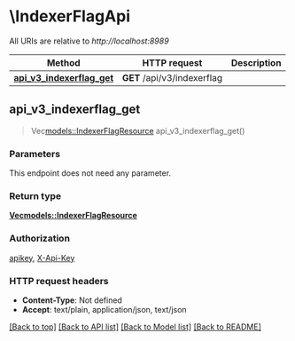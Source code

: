 # \IndexerFlagApi

All URIs are relative to *http://localhost:8989*

Method | HTTP request | Description
------------- | ------------- | -------------
[**api_v3_indexerflag_get**](IndexerFlagApi.md#api_v3_indexerflag_get) | **GET** /api/v3/indexerflag | 



## api_v3_indexerflag_get

> Vec<models::IndexerFlagResource> api_v3_indexerflag_get()


### Parameters

This endpoint does not need any parameter.

### Return type

[**Vec<models::IndexerFlagResource>**](IndexerFlagResource.md)

### Authorization

[apikey](../README.md#apikey), [X-Api-Key](../README.md#X-Api-Key)

### HTTP request headers

- **Content-Type**: Not defined
- **Accept**: text/plain, application/json, text/json

[[Back to top]](#) [[Back to API list]](../README.md#documentation-for-api-endpoints) [[Back to Model list]](../README.md#documentation-for-models) [[Back to README]](../README.md)

